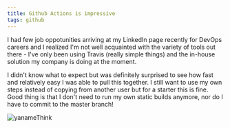 ```yaml
---
title: Github Actions is impressive
tags: github
---
```

I had few job oppotunities arriving at my LinkedIn page recently for DevOps careers and I realized I'm not well acquainted with the variety of tools out there - I've only been using Travis (really simple things) and the in-house solution my company is doing at the moment.

I didn't know what to expect but was definitely surprised to see how fast and relatively easy I was able to pull this together.
I still want to use my own steps instead of copying from another user but for a starter this is fine.
Good thing is that I don't need to run my own static builds anymore, nor do I have to commit to the master branch!

![yanameThink](https://cdn.frankerfacez.com/emoticon/235964/4)